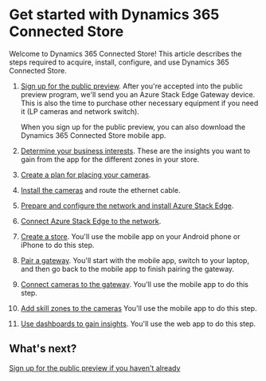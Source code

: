 

# Get started with Dynamics 365 Connected Store

Welcome to Dynamics 365 Connected Store! This article describes the steps required to acquire, install, configure, and use  Dynamics 365 Connected Store. 

1. [Sign up for the public preview](sign-up.md). After you're accepted into the public preview program, we'll send you an Azure Stack Edge Gateway device. This is also the time to purchase other necessary equipment if you need it (LP cameras and network switch).

   When you sign up for the public preview, you can also download the Dynamics 365 Connected Store mobile app. 

2. [Determine your business interests](camera-placement-general.md). These are the insights you want to gain from the app for the different zones in your store. 

3. [Create a plan for placing your cameras](camera-placement-recommendations.md).

4. [Install the cameras](install-cameras.md) and route the ethernet cable.

5. [Prepare and configure the network and install Azure Stack Edge](ase-installation.md).

6. [Connect Azure Stack Edge to the network](ase-connect.md).

7. [Create a store](mobile-app-create-store.md). You'll use the mobile app on your Android phone or iPhone to do this step.

8. [Pair a gateway](mobile-app-pair-gateway.md). You'll start with the mobile app, switch to your laptop, and then go back to the mobile app to finish pairing the gateway.

9. [Connect cameras to the gateway](mobile-app-add-cameras.md). You'll use the mobile app to do this step.

10. [Add skill zones to the cameras](mobile-app-add-camera-skill-zones.md) You'll use the mobile app to do this step.

11. [Use dashboards to gain insights](insights.md). You'll use the web app to do this step.

## What's next?

[Sign up for the public preview if you haven't already](sign-up.md)
